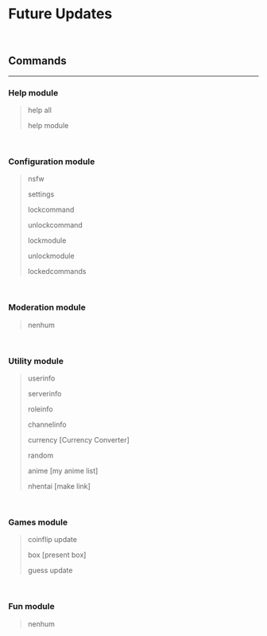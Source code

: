 # Future Updates

&nbsp;

## Commands

***

### Help module

> help all
>
> help module

&nbsp;

### Configuration module

> nsfw
>
> settings
>
> lockcommand
>
> unlockcommand
>
> lockmodule
>
> unlockmodule
>
> lockedcommands

&nbsp;

### Moderation module

> nenhum

&nbsp;

### Utility module

> userinfo
>
> serverinfo
>
> roleinfo
>
> channelinfo
>
> currency [Currency Converter]
>
> random
>
> anime [my anime list]
>
> nhentai [make link]

&nbsp;

### Games module

> coinflip update
>
> box [present box]
>
> guess update

&nbsp;

### Fun module

> nenhum
